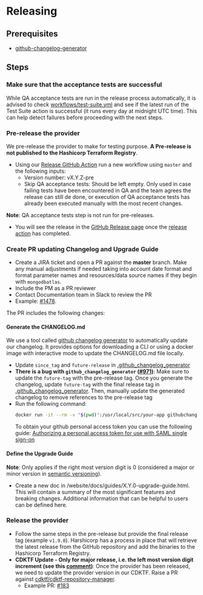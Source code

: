# Releasing

## Prerequisites

- [github-changelog-generator](https://github.com/github-changelog-generator/github-changelog-generator)

## Steps

### Make sure that the acceptance tests are successful
While QA acceptance tests are run in the release process automatically, it is advised to check [workflows/test-suite.yml](https://github.com/mongodb/terraform-provider-mongodbatlas/actions/workflows/test-suite.yml) and see if the latest run of the Test Suite action is successful (it runs every day at midnight UTC time). This can help detect failures before proceeding with the next steps.

### Pre-release the provider 
We pre-release the provider to make for testing purpose. **A Pre-release is not published to the Hashicorp Terraform Registry**.

- Using our [Release GitHub Action](https://github.com/mongodb/terraform-provider-mongodbatlas/actions/workflows/release.yml) run a new workflow using `master` and the following inputs:
  - Version number: vX.Y.Z-pre
  - Skip QA acceptance tests: Should be left empty. Only used in case failing tests have been encountered in QA and the team agrees the release can still de done, or execution of QA acceptance tests has already been executed manually with the most recent changes.

**Note**: QA acceptance tests step is not run for pre-releases.

- You will see the release in the [GitHub Release page](https://github.com/mongodb/terraform-provider-mongodbatlas/releases) once the [release action](.github/workflows/release.yml) has completed.

### Create PR updating Changelog and Upgrade Guide

- Create a JIRA ticket and open a PR against the **master** branch. Make any manual adjustments if needed taking into account date format and format parameter names and resources/data source names if they begin with `mongodbatlas`.
- Include the PM as a PR reviewer
- Contact Documentation team in Slack to review the PR
- Example: [#1478](https://github.com/mongodb/terraform-provider-mongodbatlas/pull/1478).

The PR includes the following changes:

#### Generate the CHANGELOG.md 
We use a tool called [github changelog generator](https://github.com/github-changelog-generator/github-changelog-generator) to automatically update our changelog. It provides options for downloading a CLI or using a docker image with interactive mode to update the CHANGELOG.md file locally.

- Update `since_tag` and `future-release` in [.github_changelog_generator](https://github.com/mongodb/terraform-provider-mongodbatlas/blob/master/.github_changelog_generator)
- **There is a bug with `github_changelog_generator` ([#971](https://github.com/github-changelog-generator/github-changelog-generator/issues/971))**: Make sure to update the `future-tag` with the pre-release tag. Once you generate the changelog, update `future-tag` with the final release tag in [.github_changelog_generator](https://github.com/mongodb/terraform-provider-mongodbatlas/blob/master/.github_changelog_generator). Then, manually update the generated changelog to remove references to the pre-release tag
- Run the following command: 
    ```bash 
    docker run -it --rm -v "$(pwd)":/usr/local/src/your-app githubchangeloggenerator/github-changelog-generator -u mongodb -p terraform-provider-mongodbatlas -t <GH_TOKEN> --breaking-labels "breaking-change" --enhancement-label "**Enhancements**" --bugs-label "**Bug Fixes**"  --issues-label "**Closed Issues**" --pr-label "**Internal Improvements**" --max-issues 1000
    ```
    To obtain your github personal access token you can use the following guide: [Authorizing a personal access token for use with SAML single sign-on](https://docs.github.com/en/enterprise-cloud@latest/authentication/authenticating-with-saml-single-sign-on/authorizing-a-personal-access-token-for-use-with-saml-single-sign-on)
 
#### Define the Upgrade Guide

**Note**: Only applies if the right most version digit is 0 (considered a major or minor version in [semantic versioning](https://semver.org/)).

- Create a new doc in /website/docs/guides/X.Y.0-upgrade-guide.html. This will contain a summary of the most significant features and breaking changes. Additional information that can be helpful to users can be defined here.

### Release the provider
- Follow the same steps in the pre-release but provide the final release tag (example `v1.9.0`). Harshicorp has a process in place that will retrieve the latest release from the GitHub repository and add the binaries to the Hashicorp Terraform Registry.
- **CDKTF Update - Only for major release, i.e. the left most version digit increment (see this [comment](https://github.com/cdktf/cdktf-repository-manager/pull/202#issuecomment-1602562201))**: Once the provider has been released, we need to update the provider version in our CDKTF. Raise a PR against [cdktf/cdktf-repository-manager](https://github.com/cdktf/cdktf-repository-manager).
  - Example PR: [#183](https://github.com/cdktf/cdktf-repository-manager/pull/183)

